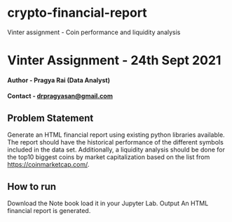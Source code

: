 # crypto-financial-report
Vinter assignment -  Coin performance and liquidity analysis

# Vinter Assignment - 24th Sept 2021
   #### Author - Pragya Rai (Data Analyst)
   #### Contact - drpragyasan@gmail.com
## Problem Statement
Generate an HTML financial report using existing python libraries available. The report should have the historical performance of the different symbols included in the data set. Additionally, a liquidity analysis should be done for the top10 biggest coins by market capitalization based on the list from https://coinmarketcap.com/.


## How to run
Download the Note book load it in your Jupyter Lab.
Output
An HTML financial report is generated.
